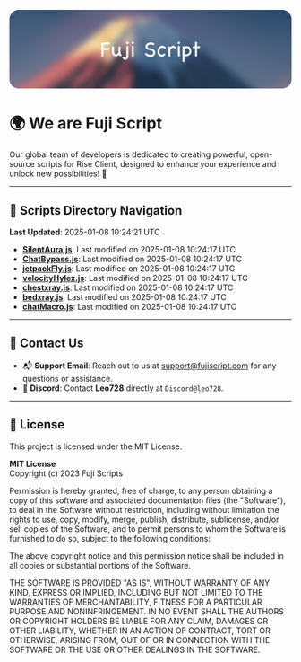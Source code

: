 ![Banner](.github/b.webp)

# 🌍 **We are Fuji Script**

Our global team of developers is dedicated to creating powerful, open-source scripts for Rise Client, designed to enhance your experience and unlock new possibilities! 🌟

---
<!-- SCRIPTS_NAVIGATION_START -->
## 📂 **Scripts Directory Navigation**

**Last Updated**: 2025-01-08 10:24:21 UTC

- **[SilentAura.js](scripts/SilentAura.js)**: Last modified on 2025-01-08 10:24:17 UTC
- **[ChatBypass.js](scripts/ChatBypass.js)**: Last modified on 2025-01-08 10:24:17 UTC
- **[jetpackFly.js](scripts/jetpackFly.js)**: Last modified on 2025-01-08 10:24:17 UTC
- **[velocityHylex.js](scripts/velocityHylex.js)**: Last modified on 2025-01-08 10:24:17 UTC
- **[chestxray.js](scripts/chestxray.js)**: Last modified on 2025-01-08 10:24:17 UTC
- **[bedxray.js](scripts/bedxray.js)**: Last modified on 2025-01-08 10:24:17 UTC
- **[chatMacro.js](scripts/chatMacro.js)**: Last modified on 2025-01-08 10:24:17 UTC

<!-- SCRIPTS_NAVIGATION_END -->

---

## 💬 **Contact Us**  
- 📬 **Support Email**: Reach out to us at [support@fujiscript.com](mailto:support@fujiscript.com) for any questions or assistance.  
- 💬 **Discord**: Contact **Leo728** directly at `Discord@leo728`.

---

## 📜 **License**

This project is licensed under the MIT License.  

**MIT License**  
Copyright (c) 2023 Fuji Scripts  

Permission is hereby granted, free of charge, to any person obtaining a copy of this software and associated documentation files (the "Software"), to deal in the Software without restriction, including without limitation the rights to use, copy, modify, merge, publish, distribute, sublicense, and/or sell copies of the Software, and to permit persons to whom the Software is furnished to do so, subject to the following conditions:  

The above copyright notice and this permission notice shall be included in all copies or substantial portions of the Software.  

THE SOFTWARE IS PROVIDED "AS IS", WITHOUT WARRANTY OF ANY KIND, EXPRESS OR IMPLIED, INCLUDING BUT NOT LIMITED TO THE WARRANTIES OF MERCHANTABILITY, FITNESS FOR A PARTICULAR PURPOSE AND NONINFRINGEMENT. IN NO EVENT SHALL THE AUTHORS OR COPYRIGHT HOLDERS BE LIABLE FOR ANY CLAIM, DAMAGES OR OTHER LIABILITY, WHETHER IN AN ACTION OF CONTRACT, TORT OR OTHERWISE, ARISING FROM, OUT OF OR IN CONNECTION WITH THE SOFTWARE OR THE USE OR OTHER DEALINGS IN THE SOFTWARE.  
